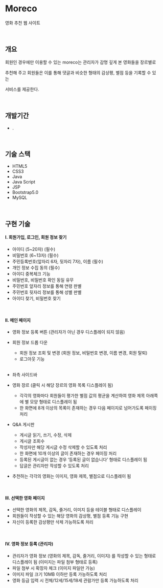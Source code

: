 # Moreco
영화 추천 웹 사이트

<br>

## 개요
회원인 경우에만 이용할 수 있는 moreco는 관리자가 감명 깊게 본 영화들을 장르별로 

추천해 주고 회원들은 이를 통해 댓글과 비슷한 형태의 감상평, 별점 등을 기록할 수 있는 

서비스를 제공한다.

<br>

## 개발기간
+ .

<br>

## 기술 스택
+ HTML5
+ CSS3
+ Java
+ Java Script
+ JSP
+ Bootstrap5.0
+ MySQL

<br>

## 구현 기술
#### I. 회원가입, 로그인, 회원 정보 찾기
+ 아이디 (5~20자) (필수)
+ 비밀번호 (6~13자) (필수)
+ 주민등록번호(앞자리 6자, 뒷자리 7자), 이름 (필수)
+ 개인 정보 수집 동의 (필수)
+ 아이디 중복체크 기능
+ 비밀번호, 비밀번호 확인 동일 유무
+ 주민번호 앞자리 정보를 통해 연령 판별
+ 주민번호 뒷자리 정보를 통해 성별 판별
+ 아이디 찾기, 비밀번호 찾기

<br>

#### II. 메인 페이지
+ 영화 정보 등록 버튼 (관리자가 아닌 경우 디스플레이 되지 않음)
+ 회원 정보 드롭 다운
  + 회원 정보 조회 및 변경 (회원 정보, 비밀번호 변경, 이름 변경, 회원 탈퇴)
  + 로그아웃 기능
  <br>
+  좌측 사이드바
  + 영화 장르 (클릭 시 해당 장르의 영화 목록 디스플레이 됨)
    + 각각의 영화마다 회원들이 평가한 별점 값의 평균을 계산하여 영화 제목 아래쪽에 별 모양 형태로 디스플레이 됨
    + 한 화면에 8개 이상의 목록이 존재하는 경우 다음 페이지로 넘어가도록 페이징 처리

  + Q&A 게시판
    + 게시글 읽기, 쓰기, 수정, 삭제
    + 게시글 조회수
    + 작성자만 해당 게시글 수정 삭제할 수 있도록 처리 
    + 한 화면에 10개 이상의 글이 존재하는 경우 페이징 처리
    + 등록된 게시글이 없는 경우 ‘등록된 글이 없습니다’ 형태로 디스플레이 됨
    + 답글은 관리자만 작성할 수 있도록 처리
    

+ 추천하는 각각의 영화는 이미지, 영화 제목, 별점으로 디스플레이 됨


<br>

#### III. 선택한 영화 페이지
+ 선택한 영화의 제목, 감독, 줄거리, 이미지 등을 테이블 형태로 디스플레이
+ 회원들이 작성할 수 있는 해당 영화의 감상평, 별점 등록 기능 구현
+ 자신이 등록한 감상평만 삭제 가능하도록 처리

<br>

#### IV. 영화 정보 등록 (관리자)
+ 관리자가 영화 정보 (영화의 제목, 감독, 줄거리, 이미지) 를 작성할 수 있는 형태로 디스플레이 됨 (이미지는 파일 첨부 형태로 등록)
+ 파일 첨부 시 확장자 체크 (이미지 파일만 가능)
+ 이미지 파일 크기 10MB 이하만 등록 가능하도록 처리
+ 영화 등급 입력 시 전체/12세/15세/18세 관람가만 등록 가능하도록 처리
